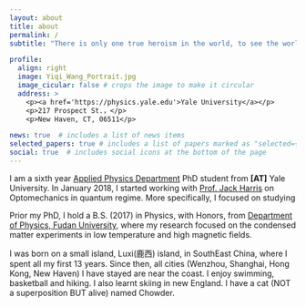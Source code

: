 ```yaml
---
layout: about
title: about
permalink: /
subtitle: "There is only one true heroism in the world, to see the world as it is, and to love it"

profile:
  align: right
  image: Yiqi_Wang_Portrait.jpg
  image_cicular: false # crops the image to make it circular
  address: >
    <p><a href='https://physics.yale.edu'>Yale University</a></p>
    <p>217 Prospect St.，</p>
    <p>New Haven, CT, 06511</p>

news: true  # includes a list of news items
selected_papers: true # includes a list of papers marked as "selected={true}"
social: true  # includes social icons at the bottom of the page
---
```

I am a sixth year [Applied Physics Department](https://appliedphysics.yale.edu/) PhD student from **[AT]** Yale University. In January 2018, I started working with [Prof. Jack Harris](https://physics.yale.edu/people/jack-harris) on Optomechanics in quantum regime. More specifically, I focused on studying

Prior my PhD, I hold a B.S. (2017) in Physics, with Honors, from [Department of Physics, Fudan University](https://phys.fudan.edu.cn/eng/), where my research focused on the condensed matter experiments in low temperature and high magnetic fields.

I was born on a small island, Luxi(鹿西) island, in SouthEast China, where I spent all my first 13 years. Since then, all cities (Wenzhou, Shanghai, Hong Kong, New Haven) I have stayed are near the coast. I enjoy swimming, basketball and hiking. I also learnt skiing in new England. I have a cat (NOT a superposition BUT alive) named Chowder.
